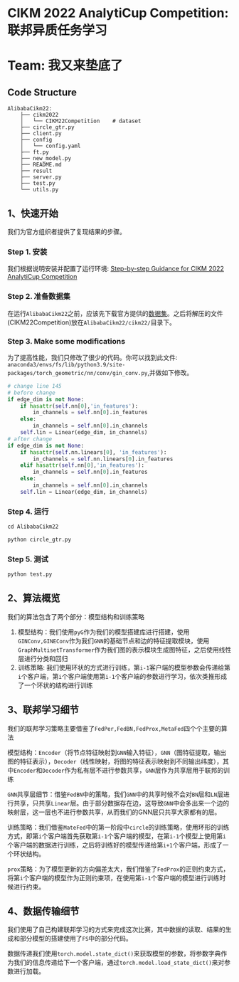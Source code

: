 # CIKM 2022 AnalytiCup Competition: 联邦异质任务学习

# Team: 我又来垫底了

## Code Structure
~~~
AlibabaCikm22:
    ├── cikm2022
    │   └── CIKM22Competition    # dataset
    ├── circle_gtr.py
    ├── client.py
    ├── config
    │   └── config.yaml
    ├── ft.py
    ├── new_model.py
    ├── README.md
    ├── result
    ├── server.py
    ├── test.py
    └── utils.py
~~~

## 1、快速开始
我们为官方组织者提供了复现结果的步骤。

### Step 1. 安装
我们根据说明安装并配置了运行环境: [Step-by-step Guidance for CIKM 2022 AnalytiCup Competition](https://tianchi.aliyun.com/forum/postDetail?spm=5176.12586969.0.0.47943ab4wXx3Ts&postId=402279)

### Step 2. 准备数据集
在运行`AlibabaCikm22`之前，应该先下载官方提供的[数据集](https://tianchi.aliyun.com/competition/entrance/532008/information)。之后将解压的文件(CIKM22Competition)放在`AlibabaCikm22/cikm22/`目录下。

### Step 3. Make some modifications
为了提高性能，我们只修改了很少的代码。你可以找到此文件: `anaconda3/envs/fs/lib/python3.9/site-packages/torch_geometric/nn/conv/gin_conv.py`,并做如下修改。
~~~python
# change line 145
# before change
if edge_dim is not None:
    if hasattr(self.nn[0],'in_features'):
        in_channels = self.nn[0].in_features
    else:
        in_channels = self.nn[0].in_channels
    self.lin = Linear(edge_dim, in_channels)
# after change
if edge_dim is not None:
    if hasattr(self.nn.linears[0], 'in_features'):
        in_channels = self.nn.linears[0].in_features
    elif hasattr(self.nn[0],'in_features'):
        in_channels = self.nn[0].in_features
    else:
        in_channels = self.nn[0].in_channels
    self.lin = Linear(edge_dim, in_channels)
~~~

### Step 4. 运行
~~~ python
cd AlibabaCikm22

python circle_gtr.py
~~~

### Step 5. 测试
~~~ python
python test.py 
~~~

## 2、算法概览
我们的算法包含了两个部分：模型结构和训练策略
1. 模型结构：我们使用`pyG`作为我们的模型搭建库进行搭建，使用`GINConv,GINEConv`作为我们`GNN`的基础节点和边的特征提取模块，使用`GraphMultisetTransformer`作为我们图的表示模块生成图特征，之后使用线性层进行分类和回归
2. 训练策略: 我们使用环状的方式进行训练，第`i-1`客户端的模型参数会传递给第`i`个客户端，第`i`个客户端使用第`i-1`个客户端的参数进行学习，依次类推形成了一个环状的结构进行训练

## 3、联邦学习细节
我们的联邦学习策略主要借鉴了`FedPer,FedBN,FedProx,MetaFed`四个个主要的算法

模型结构：`Encoder`（将节点特征映射到`GNN`输入特征），`GNN`（图特征提取，输出图的特征表示），`Decoder`（线性映射，将图的特征表示映射到不同输出纬度），其中`Encoder`和`Decoder`作为私有层不进行参数共享，`GNN`层作为共享层用于联邦的训练

`GNN`共享层细节：借鉴`FedBN`中的策略，我们`GNN`中的共享时候不会对`BN`层和`LN`层进行共享，只共享`Linear`层。由于部分数据存在边，这导致`GNN`中会多出来一个边的映射层，这一层也不进行参数共享，从而我们的GNN层只共享大家都有的层。

训练策略：我们借鉴`MateFed`中的第一阶段中`circle`的训练策略，使用环形的训练方式，即第`i`个客户端首先获取第`i-1`个客户端的模型，在第`i-1`个模型上使用第`i`个客户端的数据进行训练，之后将训练好的模型传递给第`i+1`个客户端，形成了一个环状结构。

`prox`策略：为了模型更新的方向偏差太大，我们借鉴了`FedProx`的正则约束方式，将第`i`个客户端的模型作为正则约束项，在使用第`i-1`个客户端的模型进行训练时候进行约束。

## 4、数据传输细节
我们使用了自己构建联邦学习的方式来完成这次比赛，其中数据的读取、结果的生成和部分模型的搭建使用了`FS`中的部分代码。

数据传递我们使用`torch.model.state_dict()`来获取模型的参数，将参数字典作为我们的信息传递给下一个客户端，通过`torch.model.load_state_dict()`来对参数进行加载。
